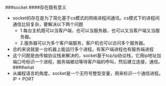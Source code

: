 ###socket
####存在既有意义
 * socket的存在是为了简化基于cs模式的网络进程间通讯。cs模式下的进程间通信比较复杂，要解决以下两个问题
   - 1.每台主机既可以当客户端，也可以当服务器，也可以又当客户端又当服务器。
   - 2.服务器可以为多个客户端服务，客户机也可以访问多个服务器。
 * 总的来说就是一台机器上能运行多个进程，有客户端进程也有服务端进程 
 * 这个问题是由传输协议栈来解决的，socket基于tcp/ip协议栈，它用ip地址加端口号标识一个进程，服务端被动等待客户端的呼叫，然后建立连接，通信。
####what
* 从编程语言的角度，socket是一个无符号整型变量，用来标识一个通信进程。  IP + PORT 